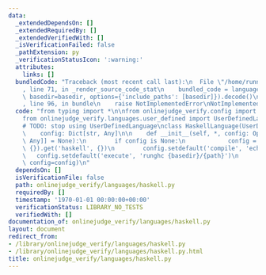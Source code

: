 ```yaml
---
data:
  _extendedDependsOn: []
  _extendedRequiredBy: []
  _extendedVerifiedWith: []
  _isVerificationFailed: false
  _pathExtension: py
  _verificationStatusIcon: ':warning:'
  attributes:
    links: []
  bundledCode: "Traceback (most recent call last):\n  File \"/home/runner/.local/lib/python3.10/site-packages/onlinejudge_verify/documentation/build.py\"\
    , line 71, in _render_source_code_stat\n    bundled_code = language.bundle(stat.path,\
    \ basedir=basedir, options={'include_paths': [basedir]}).decode()\n  File \"/home/runner/.local/lib/python3.10/site-packages/onlinejudge_verify/languages/python.py\"\
    , line 96, in bundle\n    raise NotImplementedError\nNotImplementedError\n"
  code: "from typing import *\n\nfrom onlinejudge_verify.config import get_config\n\
    from onlinejudge_verify.languages.user_defined import UserDefinedLanguage\n\n\n\
    # TODO: stop using UserDefinedLanguage\nclass HaskellLanguage(UserDefinedLanguage):\n\
    \    config: Dict[str, Any]\n\n    def __init__(self, *, config: Optional[Dict[str,\
    \ Any]] = None):\n        if config is None:\n            config = get_config().get('languages',\
    \ {}).get('haskell', {})\n        config.setdefault('compile', 'echo')\n     \
    \   config.setdefault('execute', 'runghc {basedir}/{path}')\n        super().__init__(extension='hs',\
    \ config=config)\n"
  dependsOn: []
  isVerificationFile: false
  path: onlinejudge_verify/languages/haskell.py
  requiredBy: []
  timestamp: '1970-01-01 00:00:00+00:00'
  verificationStatus: LIBRARY_NO_TESTS
  verifiedWith: []
documentation_of: onlinejudge_verify/languages/haskell.py
layout: document
redirect_from:
- /library/onlinejudge_verify/languages/haskell.py
- /library/onlinejudge_verify/languages/haskell.py.html
title: onlinejudge_verify/languages/haskell.py
---
```


